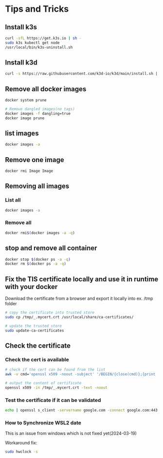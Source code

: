# Tips and Tricks

## Install k3s

```bash
curl -sfL https://get.k3s.io | sh -
sudo k3s kubectl get node
/usr/local/bin/k3s-uninstall.sh
```

## Install k3d

```bash
curl -s https://raw.githubusercontent.com/k3d-io/k3d/main/install.sh | bash
```

## Remove all docker images

```bash
docker system prune

# Remove dangled images(no tags)
docker images -f dangling=true
docker image prune
```

## list images

```bash
docker images -a
```

## Remove one image

```bash
docker rmi Image Image
```

## Removing all images

### List all

```bash
docker images -a
```

### Remove all

```bash
docker rmi$(docker images -a -q)
```

## stop and remove all container

```bash
docker stop $(docker ps -a -q)
docker rm $(docker ps -a -q)
```

## Fix the TlS certificate locally and use it in runtime with your docker

Download the certificate from a browser and export it locally into ex. /tmp folder

```bash
# copy the certificate into trusted store
sudo cp /tmp/_.mycert.crt /usr/local/share/ca-certificates/

# update the trusted store
sudo update-ca-certificates
```

## Check the certificate

### Check the cert is available

```bash
# check if the cert can be found from the list
awk -v cmd='openssl x509 -noout -subject' '/BEGIN/{close(cmd)};{print | cmd}' < /etc/ssl/certs/ca-certificates.crt | grep -i "DigiCert"

# output the content of certificate
openssl x509 -in /tmp/_.mycert.crt -text -noout
```

### Test the certificate if it can be validated

```bash
echo | openssl s_client -servername google.com -connect google.com:443
```

### How to Synchronize WSL2 date

This is an issue from windows which is not fixed yet(2024-03-19)

Workaround fix:

```sh
sudo hwclock -s
```
